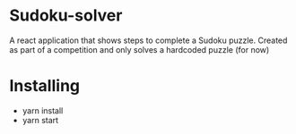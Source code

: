 ﻿# Sudoku-solver
A react application that shows steps to complete a Sudoku puzzle. 
Created as part of a competition and only solves a hardcoded puzzle (for now)

# Installing
- yarn install
- yarn start
